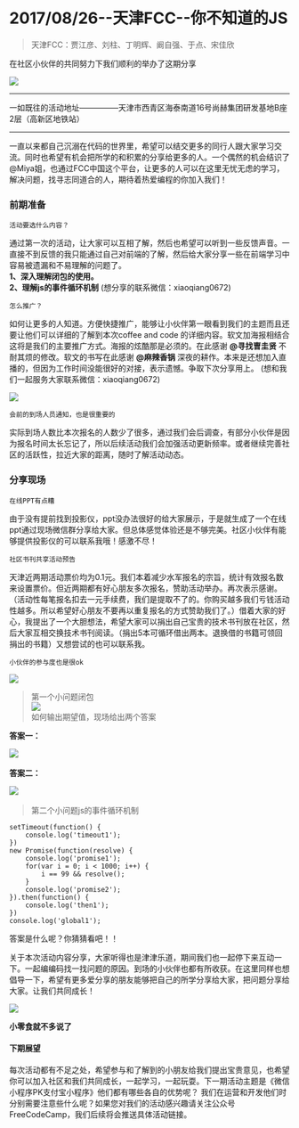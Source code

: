 # 2017/08/26--天津FCC--你不知道的JS

> 天津FCC：贾江彦、刘柱、丁明辉、阚自强、于点、宋佳欣

在社区小伙伴的共同努力下我们顺利的举办了这期分享

![](https://github.com/topqiang/FreeCodeCamp-Tianjin/blob/master/IMG_3876.JPG?raw=true)

______
一如既往的活动地址—————天津市西青区海泰南道16号尚赫集团研发基地B座2层（高新区地铁站）
______

一直以来都自己沉溺在代码的世界里，希望可以结交更多的同行人跟大家学习交流。同时也希望有机会把所学的和积累的分享给更多的人。一个偶然的机会结识了@Miya姐，也通过FCC中国这个平台，让更多的人可以在这里无忧无虑的学习，解决问题，找寻志同道合的人，期待着热爱编程的你加入我们！

### 前期准备

    活动要选什么内容？
    
通过第一次的活动，让大家可以互相了解，然后也希望可以听到一些反馈声音。一直接不到反馈的我只能通过自己对前端的了解，然后给大家分享一些在前端学习中容易被遗漏和不易理解的问题了。  
**1、深入理解闭包的使用。  
2、理解js的事件循环机制**
(想分享的联系微信：xiaoqiang0672)

    怎么推广？
    
如何让更多的人知道。方便快捷推广，能够让小伙伴第一眼看到我们的主题而且还要让他们可以详细的了解到本次coffee and code 的详细内容。软文加海报相结合这将是我们的主要推广方式。海报的炫酷那是必须的。在此感谢 **@寻找曺圭贤** 不耐其烦的修改。软文的书写在此感谢 **@麻辣香锅** 深夜的耕作。本来是还想加入直播的，但因为工作时间没能很好的对接，表示遗憾。争取下次分享用上。
(想和我们一起服务大家联系微信：xiaoqiang0672)

![](https://github.com/topqiang/FreeCodeCamp-Tianjin/blob/master/IMG_3579.JPG?raw=true)

    会前的到场人员通知，也是很重要的
    
实际到场人数比本次报名的人数少了很多，通过我们会后调查，有部分小伙伴是因为报名时间太长忘记了，所以后续活动我们会加强活动更新频率。或者继续完善社区的活跃性，拉近大家的距离，随时了解活动动态。


### 分享现场
    
    在线PPT有点糟
    
由于没有提前找到投影仪，ppt没办法很好的给大家展示，于是就生成了一个在线ppt通过现场微信群分享给大家。但总体感觉体验还是不够完美。社区小伙伴有能够提供投影仪的可以联系我哦！感激不尽！

    社区书刊共享活动预告
    
天津近两期活动票价均为0.1元。我们本着减少水军报名的宗旨，统计有效报名数来设置票价。但近两期都有好心朋友多次报名，赞助活动举办。再次表示感谢。（活动性每笔报名扣去一元手续费，我们是提取不了的。你购买越多我们亏钱活动性越多。所以希望好心朋友不要再以重复报名的方式赞助我们了。）借着大家的好心，我提出了一个大胆想法，希望大家可以捐出自己宝贵的技术书刊放在社区，然后大家互相交换技术书刊阅读。（捐出5本可循环借出两本。退换借的书籍可领回捐出的书籍）又想尝试的也可以联系我。

    小伙伴的参与度也是很ok
    
![](https://github.com/topqiang/FreeCodeCamp-Tianjin/blob/master/IMG_3865.JPG?raw=true)  
> 第一个小问题闭包  
![](https://camo.githubusercontent.com/223dd27c671bed0d5092a275bdc46eca0f6c3f95/687474703a2f2f6d6d62697a2e717069632e636e2f6d6d62697a5f6a70672f6d654736566f304d65766871364d5159364b3253696244723762596b69634857335444684d66326e4634345462377a6649623356624c5543555974696242465a636a5a444e4c69615a7653454b584e7053583430466963756172772f3634303f77785f666d743d6a7065672674703d7765627026777866726f6d3d352677785f6c617a793d31)  
如何输出期望值，现场给出两个答案  

 **答案一：**  

![](https://camo.githubusercontent.com/dc19b187a8a99ee322dd3f1a68bc75b16d672d7c/687474703a2f2f6d6d62697a2e717069632e636e2f6d6d62697a5f6a70672f6d654736566f304d65766871364d5159364b3253696244723762596b6963485733546853316963644245457a6e7648784d335266564470593577756e486d4b6c7a563346677335674479696368725a65413132725a62463963412f3634303f77785f666d743d6a7065672674703d7765627026777866726f6d3d352677785f6c617a793d31)  

 **答案二：** 

![](https://camo.githubusercontent.com/8a988ccbc844e2a38d76d19e1c6038cd5e5c4375/687474703a2f2f6d6d62697a2e717069632e636e2f6d6d62697a5f6a70672f6d654736566f304d65766871364d5159364b3253696244723762596b6963485733546f707a50626a32537767447139506b427769625a494767505473754337354e38354f5a66664145324f75524969626769636d375062574942512f3634303f77785f666d743d6a7065672674703d7765627026777866726f6d3d352677785f6c617a793d31)  

> 第二个小问题js的事件循环机制

    setTimeout(function() {
        console.log('timeout1');
    })
    new Promise(function(resolve) {
        console.log('promise1');
        for(var i = 0; i < 1000; i++) {
            i == 99 && resolve();
        }
        console.log('promise2');
    }).then(function() {
        console.log('then1');
    })
    console.log('global1');

答案是什么呢？你猜猜看吧！！


关于本次活动内容分享，大家听得也是津津乐道，期间我们也一起停下来互动一下。一起编编码找一找问题的原因。到场的小伙伴也都有所收获。在这里同样也想倡导一下，希望有更多爱分享的朋友能够把自己的所学分享给大家，把问题分享给大家。让我们共同成长！

![](https://github.com/topqiang/FreeCodeCamp-Tianjin/blob/master/IMG_3860.JPG?raw=true)

**小零食就不多说了**

#### 下期展望

每次活动都有不足之处，希望参与和了解到的小朋友给我们提出宝贵意见，也希望你可以加入社区和我们共同成长，一起学习，一起玩耍。下一期活动主题是《微信小程序PK支付宝小程序》他们都有哪些各自的优势呢？ 我们在运营和开发他们时分别需要注意些什么呢？如果您对我们的活动感兴趣请关注公众号FreeCodeCamp，我们后续将会推送具体活动链接。
